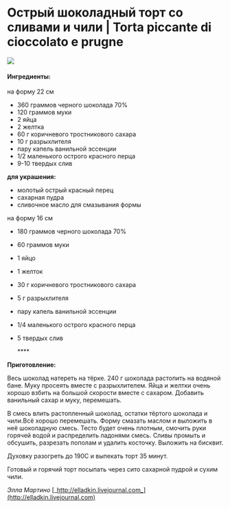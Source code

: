 # Острый шоколадный торт со сливами и чили \| Torta piccante di cioccolato e prugne

![](../../pics/378e82d281f497b072a27da3839656e1-1.jpg)

#### Ингредиенты:

на форму 22 см

* 360 граммов черного шоколада 70%
* 120 граммов муки
* 2 яйца
* 2 желтка
* 60 г коричневого тростникового сахара
* 10 г разрыхлителя
* пару капель ванильной эссенции
* 1/2 маленького острого красного перца
* 9-10 твердых слив

**для украшения:**

* молотый острый красный перец
* сахарная пудра
* сливочное масло для смазывания формы

на форму 16 см

* 180 граммов черного шоколада 70%
* 60 граммов муки
* 1 яйцо
* 1 желток
* 30 г коричневого тростникового сахара
* 5 г разрыхлителя
* пару капель ванильной эссенции
* 1/4 маленького острого красного перца
* 5 твердых слив

  \*\*\*\*

**Приготовление:**

Весь шоколад натереть на тёрке. 240 г шоколада растопить на водяной бане. Муку просеять вместе с разрыхлителем. Яйца и желтки очень хорошо взбить на большой скорости вместе с сахаром. Добавить ванильный сахар и муку, перемешать.

В смесь влить растопленный шоколад, остатки тёртого шоколада и чили.Всё хорошо перемешать. Форму смазать маслом и выложить в неё шоколадную смесь. Тесто будет очень плотным, смочить руки горячей водой и распределить ладонями смесь. Сливы промыть и обсушить, разрезать пополам и удалить косточку. Выложить на бисквит.

Духовку разогреть до 190С и выпекать торт 35 минут.

Готовый и горячий торт посыпать через сито сахарной пудрой и сухим чили.

_Элла Мартино_ [_http://elladkin.livejournal.com_](http://elladkin.livejournal.com)

